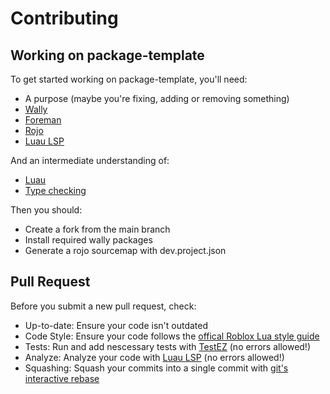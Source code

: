 # Contributing
## Working on package-template
To get started working on package-template, you'll need:
- A purpose (maybe you're fixing, adding or removing something)
- [Wally](https://github.com/UpliftGames/wally)
- [Foreman](https://github.com/Roblox/foreman)
- [Rojo](https://github.com/rojo-rbx/rojo/)
- [Luau LSP](https://github.com/JohnnyMorganz/luau-lsp)

And an intermediate understanding of:
- [Luau](https://luau-lang.org)
- [Type checking](https://luau-lang.org/typecheck)

Then you should:

- Create a fork from the main branch
- Install required wally packages
- Generate a rojo sourcemap with dev.project.json

## Pull Request
Before you submit a new pull request, check:
- Up-to-date: Ensure your code isn't outdated
- Code Style: Ensure your code follows the [offical Roblox Lua style guide](https://roblox.github.io/lua-style-guide)
- Tests: Run and add nescessary tests with [TestEZ](https://github.com/Roblox/testez) (no errors allowed!)
- Analyze: Analyze your code with [Luau LSP](https://github.com/JohnnyMorganz/luau-lsp) (no errors allowed!)
- Squashing: Squash your commits into a single commit with [git's interactive rebase](https://docs.github.com/en/get-started/using-git/about-git-rebase)
